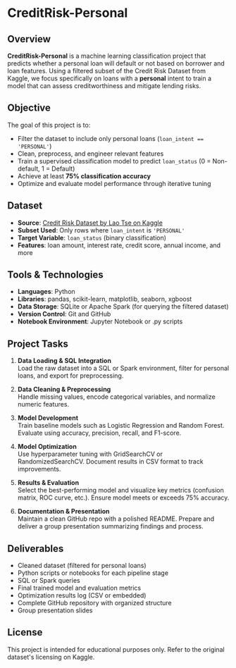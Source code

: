 # CreditRisk-Personal

## Overview
**CreditRisk-Personal** is a machine learning classification project that predicts whether a personal loan will default or not based on borrower and loan features. Using a filtered subset of the Credit Risk Dataset from Kaggle, we focus specifically on loans with a **personal** intent to train a model that can assess creditworthiness and mitigate lending risks.

## Objective
The goal of this project is to:
- Filter the dataset to include only personal loans (`loan_intent == 'PERSONAL'`)
- Clean, preprocess, and engineer relevant features
- Train a supervised classification model to predict `loan_status` (0 = Non-default, 1 = Default)
- Achieve at least **75% classification accuracy**
- Optimize and evaluate model performance through iterative tuning

## Dataset
- **Source**: [Credit Risk Dataset by Lao Tse on Kaggle](https://www.kaggle.com/datasets/laotse/credit-risk-dataset)
- **Subset Used**: Only rows where `loan_intent` is `'PERSONAL'`
- **Target Variable**: `loan_status` (binary classification)
- **Features**: loan amount, interest rate, credit score, annual income, and more

## Tools & Technologies
- **Languages**: Python
- **Libraries**: pandas, scikit-learn, matplotlib, seaborn, xgboost
- **Data Storage**: SQLite or Apache Spark (for querying the filtered dataset)
- **Version Control**: Git and GitHub
- **Notebook Environment**: Jupyter Notebook or .py scripts

## Project Tasks
1. **Data Loading & SQL Integration**  
   Load the raw dataset into a SQL or Spark environment, filter for personal loans, and export for preprocessing.

2. **Data Cleaning & Preprocessing**  
   Handle missing values, encode categorical variables, and normalize numeric features.

3. **Model Development**  
   Train baseline models such as Logistic Regression and Random Forest. Evaluate using accuracy, precision, recall, and F1-score.

4. **Model Optimization**  
   Use hyperparameter tuning with GridSearchCV or RandomizedSearchCV. Document results in CSV format to track improvements.

5. **Results & Evaluation**  
   Select the best-performing model and visualize key metrics (confusion matrix, ROC curve, etc.). Ensure model meets or exceeds 75% accuracy.

6. **Documentation & Presentation**  
   Maintain a clean GitHub repo with a polished README. Prepare and deliver a group presentation summarizing findings and process.

## Deliverables
- Cleaned dataset (filtered for personal loans)
- Python scripts or notebooks for each pipeline stage
- SQL or Spark queries
- Final trained model and evaluation metrics
- Optimization results log (CSV or embedded)
- Complete GitHub repository with organized structure
- Group presentation slides

## License
This project is intended for educational purposes only. Refer to the original dataset's licensing on Kaggle.

